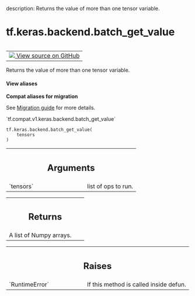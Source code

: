 description: Returns the value of more than one tensor variable.

<div itemscope itemtype="http://developers.google.com/ReferenceObject">
<meta itemprop="name" content="tf.keras.backend.batch_get_value" />
<meta itemprop="path" content="Stable" />
</div>

# tf.keras.backend.batch_get_value

<!-- Insert buttons and diff -->

<table class="tfo-notebook-buttons tfo-api nocontent" align="left">
<td>
  <a target="_blank" href="https://github.com/tensorflow/tensorflow/blob/r2.3/tensorflow/python/keras/backend.py#L3503-L3524">
    <img src="https://www.tensorflow.org/images/GitHub-Mark-32px.png" />
    View source on GitHub
  </a>
</td>
</table>



Returns the value of more than one tensor variable.

<section class="expandable">
  <h4 class="showalways">View aliases</h4>
  <p>
<b>Compat aliases for migration</b>
<p>See
<a href="https://www.tensorflow.org/guide/migrate">Migration guide</a> for
more details.</p>
<p>`tf.compat.v1.keras.backend.batch_get_value`</p>
</p>
</section>

<pre class="devsite-click-to-copy prettyprint lang-py tfo-signature-link">
<code>tf.keras.backend.batch_get_value(
    tensors
)
</code></pre>



<!-- Placeholder for "Used in" -->


<!-- Tabular view -->
 <table class="responsive fixed orange">
<colgroup><col width="214px"><col></colgroup>
<tr><th colspan="2"><h2 class="add-link">Arguments</h2></th></tr>

<tr>
<td>
`tensors`
</td>
<td>
list of ops to run.
</td>
</tr>
</table>



<!-- Tabular view -->
 <table class="responsive fixed orange">
<colgroup><col width="214px"><col></colgroup>
<tr><th colspan="2"><h2 class="add-link">Returns</h2></th></tr>
<tr class="alt">
<td colspan="2">
A list of Numpy arrays.
</td>
</tr>

</table>



<!-- Tabular view -->
 <table class="responsive fixed orange">
<colgroup><col width="214px"><col></colgroup>
<tr><th colspan="2"><h2 class="add-link">Raises</h2></th></tr>

<tr>
<td>
`RuntimeError`
</td>
<td>
If this method is called inside defun.
</td>
</tr>
</table>

